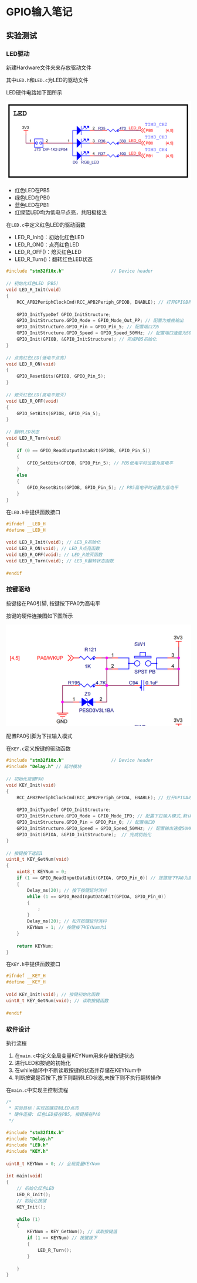 # GPIO输入笔记

## 实验测试

### LED驱动

新建Hardware文件夹来存放驱动文件

其中`LED.h`和`LED.c`为LED的驱动文件

LED硬件电路如下图所示

![LED硬件电路](https://raw.githubusercontent.com/See-YouL/PicGoFhotos/master/20250417165941162.png)

- 红色LED在PB5
- 绿色LED在PB0
- 蓝色LED在PB1
- 红绿蓝LED均为低电平点亮，共阳极接法

在`LED.c`中定义红色LED的驱动函数

- LED_R_Init()：初始化红色LED
- LED_R_ON()：点亮红色LED
- LED_R_OFF()：熄灭红色LED
- LED_R_Turn()：翻转红色LED状态

```c
#include "stm32f10x.h"                  // Device header

// 初始化红色LED（PB5）
void LED_R_Init(void)
{
	RCC_APB2PeriphClockCmd(RCC_APB2Periph_GPIOB, ENABLE); // 打开GPIOB时钟
	
	GPIO_InitTypeDef GPIO_InitStructure;
	GPIO_InitStructure.GPIO_Mode = GPIO_Mode_Out_PP; // 配置为推挽输出
	GPIO_InitStructure.GPIO_Pin = GPIO_Pin_5; // 配置端口为5
	GPIO_InitStructure.GPIO_Speed = GPIO_Speed_50MHz; // 配置端口速度为50MHz
	GPIO_Init(GPIOB, &GPIO_InitStructure); // 完成PB5初始化
}

// 点亮红色LED(低电平点亮）
void LED_R_ON(void)
{
	GPIO_ResetBits(GPIOB, GPIO_Pin_5);
}

// 熄灭红色LED(高电平熄灭）
void LED_R_OFF(void)
{
	GPIO_SetBits(GPIOB, GPIO_Pin_5);
}

// 翻转LED状态
void LED_R_Turn(void)
{
	if (0 == GPIO_ReadOutputDataBit(GPIOB, GPIO_Pin_5))
	{
		GPIO_SetBits(GPIOB, GPIO_Pin_5); // PB5低电平时设置为高电平
	}
	else
	{
		GPIO_ResetBits(GPIOB, GPIO_Pin_5); // PB5高电平时设置为低电平
	}
}

````

在`LED.h`中提供函数接口

```c
#ifndef __LED_H
#define __LED_H

void LED_R_Init(void); // LED_R初始化
void LED_R_ON(void); // LED_R点亮函数
void LED_R_OFF(void); // LED_R熄灭函数
void LED_R_Turn(void); // LED_R翻转状态函数

#endif

```

### 按键驱动

按键接在PA0引脚, 按键按下PA0为高电平

按键的硬件连接图如下图所示

![按键连接图](https://raw.githubusercontent.com/See-YouL/PicGoFhotos/master/20250417170945925.png)

配置PA0引脚为下拉输入模式

在`KEY.c`定义按键的驱动函数

```c
#include "stm32f10x.h"                  // Device header
#include "Delay.h" // 延时模块

// 初始化按键PA0
void KEY_Init(void)
{
	RCC_APB2PeriphClockCmd(RCC_APB2Periph_GPIOA, ENABLE); // 打开GPIOA时钟
	
	GPIO_InitTypeDef GPIO_InitStructure;
	GPIO_InitStructure.GPIO_Mode = GPIO_Mode_IPD; // 配置下拉输入模式,默认低电平
	GPIO_InitStructure.GPIO_Pin = GPIO_Pin_0; // 配置端口0
	GPIO_InitStructure.GPIO_Speed = GPIO_Speed_50MHz; // 配置输出速度50MHz不影响输入模式
	GPIO_Init(GPIOA, &GPIO_InitStructure);  // 完成初始化
}

// 按键按下返回1
uint8_t KEY_GetNum(void)
{
	uint8_t KEYNum = 0;
	if (1 == GPIO_ReadInputDataBit(GPIOA, GPIO_Pin_0)) // 按键按下PA0为高电平
	{
		Delay_ms(20); // 按下按键延时消抖
		while (1 == GPIO_ReadInputDataBit(GPIOA, GPIO_Pin_0))
		{
			;
		}
		Delay_ms(20); // 松开按键延时消抖
		KEYNum = 1; // 按键按下KEYNum为1
	}
	
	return KEYNum;
}

```

在`KEY.h`中提供函数接口

```c
#ifndef __KEY_H
#define __KEY_H

void KEY_Init(void); // 按键初始化函数
uint8_t KEY_GetNum(void); // 读取按键函数

#endif

```

### 软件设计

执行流程

1. 在`main.c`中定义全局变量KEYNum用来存储按键状态
2. 进行LED和按键的初始化
3. 在while循环中不断读取按键的状态并存储在KEYNum中
4. 判断按键是否按下,按下则翻转LED状态,未按下则不执行翻转操作

在`main.c`中实现主控制流程

```c
/*
 * 实验目标：实现按键控制LED点亮
 * 硬件连接: 红色LED接在PB5, 按键接在PA0
 */
 
#include "stm32f10x.h"
#include "Delay.h"
#include "LED.h"
#include "KEY.h"

uint8_t KEYNum = 0; // 全局变量KEYNum

int main(void)
{
	// 初始化红色LED
	LED_R_Init();
	// 初始化按键
	KEY_Init();

	while (1)
	{
		KEYNum = KEY_GetNum(); // 读取按键值
		if (1 == KEYNum) // 按键按下
		{
			LED_R_Turn();
		}
	
	}
}

```

